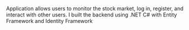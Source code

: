 Application allows users to monitor the stock market, log in, register, and interact with other users. I built the backend using .NET C# with Entity Framework and Identity Framework

